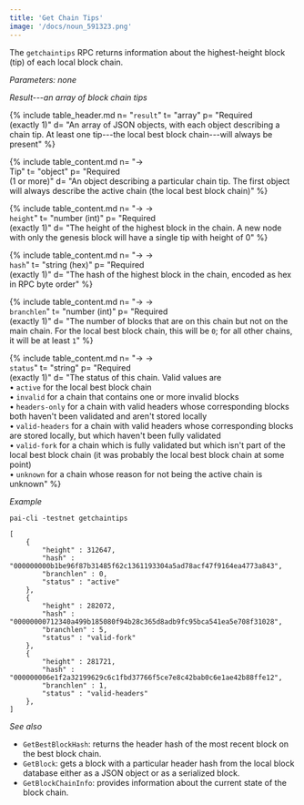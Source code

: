 ```yaml
---
title: 'Get Chain Tips'
image: '/docs/noun_591323.png'
---
```


The `getchaintips` RPC returns information about the highest-height block (tip) of each local block chain.

*Parameters: none*

*Result---an array of block chain tips*

{% include table_header.md
  n= "`result`"
  t= "array"
  p= "Required<br>(exactly 1)"
  d= "An array of JSON objects, with each object describing a chain tip.  At least one tip---the local best block chain---will always be present"
%}

{% include table_content.md
  n= "→<br>Tip"
  t= "object"
  p= "Required<br>(1 or more)"
  d= "An object describing a particular chain tip.  The first object will always describe the active chain (the local best block chain)"
%}

{% include table_content.md
  n= "→ →<br>`height`"
  t= "number (int)"
  p= "Required<br>(exactly 1)"
  d= "The height of the highest block in the chain.  A new node with only the genesis block will have a single tip with height of 0"
%}

{% include table_content.md
  n= "→ →<br>`hash`"
  t= "string (hex)"
  p= "Required<br>(exactly 1)"
  d= "The hash of the highest block in the chain, encoded as hex in RPC byte order"
%}

{% include table_content.md
  n= "→ →<br>`branchlen`"
  t= "number (int)"
  p= "Required<br>(exactly 1)"
  d= "The number of blocks that are on this chain but not on the main chain.  For the local best block chain, this will be `0`; for all other chains, it will be at least `1`"
%}

{% include table_content.md
  n= "→ →<br>`status`"
  t= "string"
  p= "Required<br>(exactly 1)"
  d= "The status of this chain.  Valid values are <br>• `active` for the local best block chain<br>• `invalid` for a chain that contains one or more invalid blocks<br>• `headers-only`<!--noref--> for a chain with valid headers whose corresponding blocks both haven't been validated and aren't stored locally<br>• `valid-headers` for a chain with valid headers whose corresponding blocks are stored locally, but which haven't been fully validated<br>• `valid-fork` for a chain which is fully validated but which isn't part of the local best block chain (it was probably the local best block chain at some point)<br>• `unknown` for a chain whose reason for not being the active chain is unknown"
%}

*Example*

```
pai-cli -testnet getchaintips
```

```
[
    {
        "height" : 312647,
        "hash" : "000000000b1be96f87b31485f62c1361193304a5ad78acf47f9164ea4773a843",
        "branchlen" : 0,
        "status" : "active"
    },
    {
        "height" : 282072,
        "hash" : "00000000712340a499b185080f94b28c365d8adb9fc95bca541ea5e708f31028",
        "branchlen" : 5,
        "status" : "valid-fork"
    },
    {
        "height" : 281721,
        "hash" : "000000006e1f2a32199629c6c1fbd37766f5ce7e8c42bab0c6e1ae42b88ffe12",
        "branchlen" : 1,
        "status" : "valid-headers"
    },
]
```

*See also*

* `GetBestBlockHash`: returns the header hash of the most recent block on the best block chain.
* `GetBlock`:  gets a block with a particular header hash from the local block database either as a JSON object or as a serialized block.
* `GetBlockChainInfo`: provides information about the current state of the block chain.
